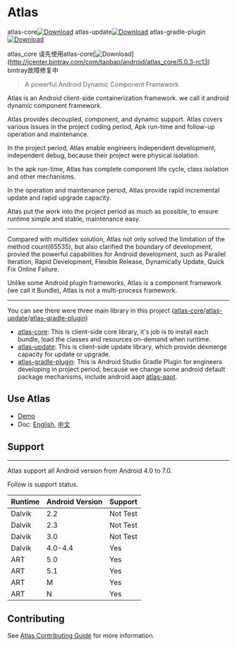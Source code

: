 # Atlas

 atlas-core[![Download](https://api.bintray.com/packages/alibabaatlas/maven/atlas/images/download.svg)](https://bintray.com/alibabaatlas/maven/atlas/_latestVersion)
 atlas-update[![Download](https://api.bintray.com/packages/alibabaatlas/maven/atlasupdate/images/download.svg)](https://bintray.com/alibabaatlas/maven/atlasupdate/_latestVersion)
 atlas-gradle-plugin[![Download](https://api.bintray.com/packages/alibabaatlas/maven/atlasplugin/images/download.svg)](https://bintray.com/alibabaatlas/maven/atlasplugin/_latestVersion)

atlas_core 请先使用atlas-core[![Download](https://api.bintray.com/packages/alibabaatlas/maven/atlasupdate/images/download.svg)]
(http://jcenter.bintray.com/com/taobao/android/atlas_core/5.0.3-rc13)
bintray故障修复中
> A powerful Android Dynamic Component Framework.

Atlas is an Android client-side containerization framework. we call it android dynamic component framework.

Atlas provides decoupled, component, and dynamic support. Atlas covers various issues in the project coding period, Apk run-time and follow-up operation and maintenance.

In the project period, Atlas enable engineers independent development, independent debug, because their project were physical isolation.

In the apk run-time, Atlas has complete component life cycle, class isolation and other mechanisms.

In the operation and maintenance period, Atlas provide rapid incremental update and rapid upgrade capacity.

Atlas put the work into the project period as much as possible, to ensure runtime simple and stable, maintenance easy.

------

Compared with multidex solution, Atlas not only solved the limitation of the method count(65535), but also clarified the boundary of development, provied the powerful capabilities for Android development, such as Parallel Iteration, Rapid Development, Flexible Release, Dynamically Update, Quick Fix Online Failure.

Unlike some Android plugin frameworks, Atlas is a component framework (we call it Bundle), Atlas is not a multi-process framework.

------
You can see there were three main library in this project ([atlas-core](./atlas-core)/[atlas-update](./atlas-update)/[atlas-gradle-plugin](./atlas-gradle-plugin))

* [atlas-core](./atlas-core): This is client-side core library, it's job is to install each bundle, load the classes and resources on-demand when runtime.
* [atlas-update](./atlas-update): This is client-side update library, which provide dexmerge capacity for update or upgrade.
* [atlas-gradle-plugin](./atlas-gradle-plugin): This is Android Studio Gradle Plugin for engineers developing in project period, because we change some android default package mechanisms, include android aapt [atlas-aapt](./atlas-aapt).

## Use Atlas

* [Demo](./atlas-demo)
* Doc: [English](), [中文](./atlas-docs)


## Support
----------
Atlas support all Android version from Android 4.0 to 7.0. 

Follow is support status.

Runtime | Android Version | Support
------  | --------------- | --------
Dalvik  | 2.2             | Not Test
Dalvik  | 2.3             | Not Test
Dalvik  | 3.0             | Not Test
Dalvik  | 4.0-4.4         | Yes
ART     | 5.0             | Yes
ART     | 5.1             | Yes
ART     | M               | Yes
ART     | N               | Yes

## Contributing

See [Atlas Contributing Guide](./CONTRIBUTING.md) for more information.
